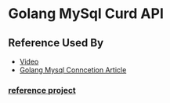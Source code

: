 # Golang MySql Curd API

## Reference Used By

- [Video](https://www.youtube.com/watch?v=Y49cO0IX45g "Youtube Video Reference")
- [Golang Mysql Conncetion Article](https://golangbot.com/connect-create-db-mysql/ "Golang Mysql Conncection")

### [reference project](https://github.com/mathisve/Go-MySQL-Example)

